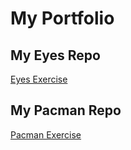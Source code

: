 # My Portfolio
## My Eyes Repo
<a href="https://bermudaog.github.io/eyes/"> Eyes Exercise </a>
## My Pacman Repo
<a href="https://bermudaog.github.io/pacman/"> Pacman Exercise </a>
